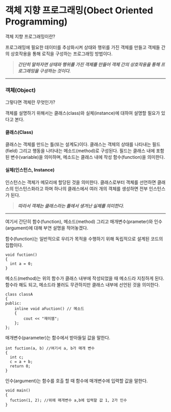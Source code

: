 # 객체 지향 프로그래밍(Obect Oriented Programming) 
객체 지향 프로그래밍이란? 

프로그래밍에 필요한 데이터를 추상화시켜 상태와 행위를 가진 객체를 만들고 객체들 간의 상호작용을 통해 로직을 구성하는 프로그래밍 방법이다.

> ***간단히 말하자면 상태와 행위를 가진 객체를 만들어 객체 간의 상호작용을 통해 프로그래밍을 구성하는 것이다.***

---
### 객체(Object)
그렇다면 객체란 무엇인가?

객체를 설명하기 위해서는 클래스(class)와 실체(instance)에 대하여 설명할 필요가 있다고 본다.


#### 클래스(Class)
클래스는 객체를 만드는 틀(또는 설계도)이다. 클래스는 객체의 상태를 나타내는 필드(field) 그리고 행동을 나타내는 메소드(method)로 구성된다.
필드는 클래스 내에 포함된 변수(variable)을 의미하며, 메소드는 클래스 내에 작성 함수(function)을 의미한다.

#### 실체(인스턴스, Instance)
인스턴스는 객체가 메모리에 할당된 것을 의미한다. 
클래스로부터 객체를 선언하면 클래스의 인스턴스화라고 하며 하나의 클래스에서 여러 개의 객체를 생성하면 전부 인스턴스가 된다.

> ***따라서 객체는 클래스라는 틀에서 생겨난 실체를 의미한다.***

---
여기서 간단히 함수(function), 메소드(method) 그리고 매개변수(prameter)와 인수(argument)에 대해 부연 설명을 적어놓겠다.

함수(function)는 일반적으로 우리가 목적을 수행하기 위해 독립적으로 설계된 코드의 집합이다.
```
void fuction()
{
  int a = 0;
}
```
메소드(method)는 위의 함수가 클래스 내부에 작성되었을 때 메소드라 지칭하게 된다.
함수라 해도 되고, 메소드라 불러도 무관하지만 클래스 내부에 선언된 것을 의미한다.
```
class classA
{
public:
	inline void aFuction() // 메소드
	{
		cout << "재미잼";
	};
};
```
매개변수(parameter)는 함수에서 받아들일 값을 말한다.
```
int fuction(a, b) //여기서 a, b가 매개 변수
{
  int c;
  c = a + b;
  return 0;
}
```
인수(argument)는 함수를 호출 할 때 함수에 매개변수에 입력할 값을 말한다.
```
void main()
{
  fuction(1, 2); //위에 매개변수 a,b에 입력할 값 1, 2가 인수
}
```


